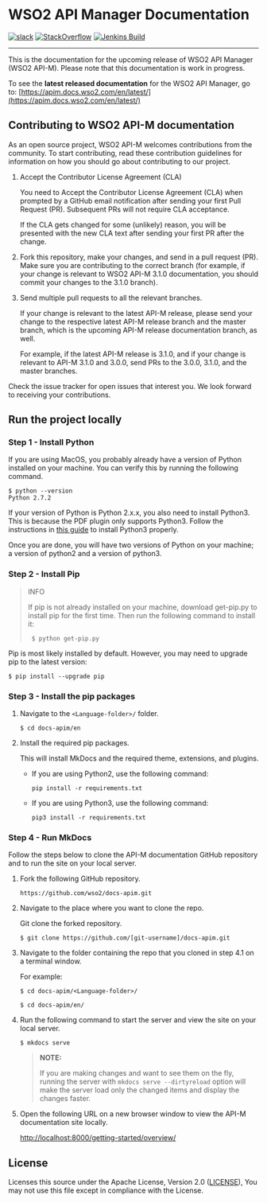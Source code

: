 

# WSO2 API Manager Documentation


[![slack](https://img.shields.io/badge/slack-wso2--apim-blueviolet)](https://join.slack.com/t/wso2-apim/shared_invite/enQtNzEzMzk5Njc5MzM0LTgwODI3NmQ1MjI0ZDQyMGNmZGI4ZjdkZmI1ZWZmMjNkY2E0NmY3ZmExYjkxYThjNzNkOTU2NWJmYzM4YzZiOWU?)
[![StackOverflow](https://img.shields.io/badge/stackoverflow-wso2am-orange)](https://stackoverflow.com/tags/wso2-am/)
[![Jenkins Build](https://img.shields.io/jenkins/build?jobUrl=https%3A%2F%2Fwso2.org%2Fjenkins%2Fview%2Fdocs%2Fjob%2Fdocs%2Fjob%2Fdocs-apim%2F)](https://wso2.org/jenkins/view/docs/job/docs/job/docs-apim)

---

This is the documentation for the upcoming release of WSO2 API Manager (WSO2 API-M). Please note that this documentation is work in progress.

To see the **latest released documentation** for the WSO2 API Manager, go to: [https://apim.docs.wso2.com/en/latest/](https://apim.docs.wso2.com/en/latest/)

## Contributing to WSO2 API-M documentation

As an open source project, WSO2 API-M welcomes contributions from the community. To start contributing, read these contribution guidelines for information on how you should go about contributing to our project.

1. Accept the Contributor License Agreement (CLA)
    
     You need to Accept the Contributor License Agreement (CLA) when prompted by a GitHub email notification after sending your first Pull Request (PR). Subsequent PRs will not require CLA acceptance.

     If the CLA gets changed for some (unlikely) reason, you will be presented with the new CLA text after sending your first PR after the change.

2. Fork this repository, make your changes, and send in a pull request (PR). Make sure you are contributing to the correct branch (for example, if your change is relevant to WSO2 API-M 3.1.0 documentation, you should commit your changes to the 3.1.0 branch).

3. Send multiple pull requests to all the relevant branches.

     If your change is relevant to the latest API-M release, please send your change to the respective latest API-M release branch and the master branch, which is the upcoming API-M release documentation branch, as well.

     For example, if the latest API-M release is 3.1.0, and if your change is relevant to API-M 3.1.0 and 3.0.0, send PRs to the 3.0.0, 3.1.0, and the master branches.

Check the issue tracker for open issues that interest you. We look forward to receiving your contributions.

## Run the project locally 

### **Step 1 - Install Python**

If you are using MacOS, you probably already have a version of Python installed on your machine. You can verify this by running the following command.

```
$ python --version
Python 2.7.2
```

If your version of Python is Python 2.x.x, you also need to install Python3. This is because the PDF plugin only supports Python3. Follow the instructions in [this guide](https://docs.python-guide.org/starting/install3/osx/) to install Python3 properly.

Once you are done, you will have two versions of Python on your machine; a version of python2 and a version of python3.

### **Step 2 - Install Pip**

> INFO
> 
> If pip is not already installed on your machine, download get-pip.py to install pip for the first time. Then run the following command to install it:
>
>   ```
>    $ python get-pip.py
>   ```

Pip is most likely installed by default. However, you may need to upgrade pip to the latest version:

```$ pip install --upgrade pip```

### **Step 3 - Install the pip packages**

1. Navigate to the `<Language-folder>/` folder.

     `$ cd docs-apim/en`

2. Install the required pip packages.

     This will install MkDocs and the required theme, extensions, and plugins.

    - If you are using Python2, use the following command:

         ```
         pip install -r requirements.txt
         ```

    - If you are using Python3, use the following command:

         ```
         pip3 install -r requirements.txt
         ```

### **Step 4 - Run MkDocs**

Follow the steps below to clone the API-M documentation GitHub repository and to run the site on your local server.

1. Fork the following GitHub repository.

     `https://github.com/wso2/docs-apim.git`


2. Navigate to the place where you want to clone the repo.

     Git clone the forked repository. 

     `$ git clone https://github.com/[git-username]/docs-apim.git`

3. Navigate to the folder containing the repo that you cloned in step 4.1 on a terminal window. 

     For example:

     `$ cd docs-apim/<Language-folder>/`

     `$ cd docs-apim/en/`


4. Run the following command to start the server and view the site on your local server.

     `$ mkdocs serve`

     > **NOTE:**
     >
     > If you are making changes and want to see them on the fly, running the server with `mkdocs serve --dirtyreload` option will make the server load only the changed items and display the changes faster.
  
5. Open the following URL on a new browser window to view the API-M documentation site locally. 

     [http://localhost:8000/getting-started/overview/](http://localhost:8000/getting-started/overview/)

## License

Licenses this source under the Apache License, Version 2.0 ([LICENSE](LICENSE)), You may not use this file except in compliance with the License.
